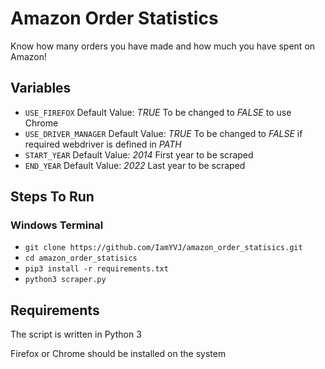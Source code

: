 
# Amazon Order Statistics

Know how many orders you have made and how much you have spent on Amazon!

## Variables

- `USE_FIREFOX` 
Default Value: _TRUE_ 
To be changed to _FALSE_ to use Chrome
- `USE_DRIVER_MANAGER` 
Default Value: _TRUE_ 
To be changed to _FALSE_ if required webdriver is defined in _PATH_
- `START_YEAR` 
Default Value: _2014_ 
First year to be scraped
- `END_YEAR` 
Default Value: _2022_ 
Last year to be scraped
## Steps To Run

### Windows Terminal

- `git clone https://github.com/IamYVJ/amazon_order_statisics.git`
- `cd amazon_order_statisics`
- `pip3 install -r requirements.txt`
- `python3 scraper.py`

## Requirements

The script is written in Python 3

Firefox or Chrome should be installed on the system

